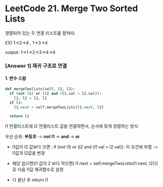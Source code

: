 # LeetCode 21. Merge Two Sorted Lists
정렬되어 있는 두 연결 리스트를 합쳐라.

EX) 1->2->4 , 1->3->4 

output: 1->1->2->3->4->4


### [Answer 1] 재귀 구조로 연결

#### 1. 변수 스왑

```python
def mergeTwolists(self, l1, l2):
  if (not l1) or (l2 and (l1.val > l2.val)):
    l1, l2 = l2, l1
  if l1:
    l1.next = self.mergeTwoLists(l1.next, l2)
    
  return l1
```
l1 연결리스트에 l2 연결리스트 값을 연결하면서, 순서에 맞게 정렬하는 방식

우선 순위: __부등호__ -> __not l1__ -> __and__ -> __or__

+ l1값이 l2 값보다 크면  : if (not l1) or (l2 and (l1.val > l2.val)): 이 조건에 부합 -> l1값과 l2값을 변경

+ 해당 없으면(l1 값이 2 보다 작으면) l1.next = self.mergeTwoLists(l1.next, l2)으로 다음 l1값 재귀함수로 설정

+ 다 끝난 후 return l1
